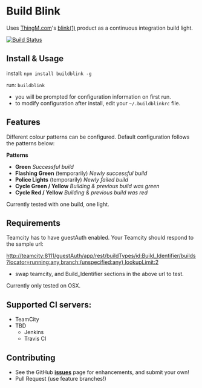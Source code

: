 Build Blink
====================
Uses [ThingM.com](http://thingm.com/)'s  [blink(1)](http://blink1.thingm.com/) product as a continuous integration build light. 


[![Build Status](https://travis-ci.org/brettswift/BuildBlink.png?branch=master)](https://travis-ci.org/brettswift/BuildBlink)


Install & Usage
---------------

install:
`npm install buildblink -g`

run:
`buildblink`

* you will be prompted for configuration information on first run. 
* to modify configuration after install, edit your `~/.buildblinkrc` file. 


Features
----------
Different colour patterns can be configured.  Default configuration follows the patterns below: 

**Patterns**

* **Green** *Successful build*
* **Flashing Green** (temporarily) *Newly successful build*
* **Police Lights** (temporarily)   *Newly failed build*
* **Cycle Green / Yellow**   *Building & previous build was green*
* **Cycle Red / Yellow**   *Building & previous build was red*


Currently tested with one build, one light. 

Requirements
------------

Teamcity has to have guestAuth enabled. Your Teamcity should respond to the sample url:

[http://teamcity:8111/guestAuth/app/rest/buildTypes/id:Build_Identifier/builds?locator=running:any,branch:(unspecified:any),lookupLimit:2](http://teamcity:8111/guestAuth/app/rest/buildTypes/id:BranchingTest_Build/builds?locator=running:any,branch:(unspecified:any),lookupLimit:2)

* swap teamcity, and Build_Identifier sections in the above url to test. 

Currently only tested on OSX.

Supported CI servers: 
----------------------
* TeamCity
* TBD
    * Jenkins
    * Travis CI 

Contributing
------------

* See the GitHub [**issues**](https://github.com/brettswift/buildblink/issues?labels=enhancement&state=open) page for enhancements, and submit your own!
* Pull Request (use feature branches!)

